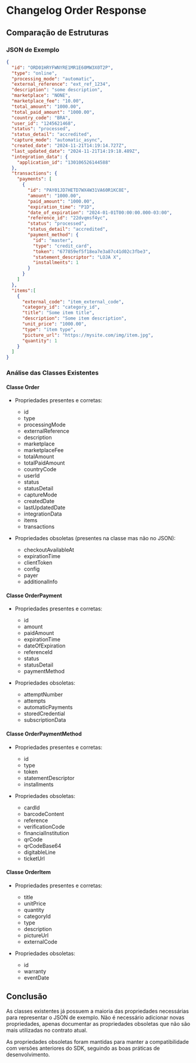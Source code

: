 # Changelog Order Response

## Comparação de Estruturas

### JSON de Exemplo
```json
{
  "id": "ORD01HRYFWNYRE1MR1E60MW3X0T2P",
  "type": "online",
  "processing_mode": "automatic",
  "external_reference": "ext_ref_1234",
  "description": "some description",
  "marketplace": "NONE",
  "marketplace_fee": "10.00",
  "total_amount": "1000.00",
  "total_paid_amount": "1000.00",
  "country_code": "BRA",
  "user_id": "1245621468",
  "status": "processed",
  "status_detail": "accredited",
  "capture_mode": "automatic_async",
  "created_date": "2024-11-21T14:19:14.727Z",
  "last_updated_date": "2024-11-21T14:19:18.489Z",
  "integration_data": {
    "application_id": "130106526144588"
  },
  "transactions": {
    "payments": [
      {
        "id": "PAY01JD7HETD7WX4W31VA60R1KC8E",
        "amount": "1000.00",
        "paid_amount": "1000.00",
        "expiration_time": "P1D",
        "date_of_expiration": "2024-01-01T00:00:00.000-03:00",
        "reference_id": "22dvqmsf4yc",
        "status": "processed",
        "status_detail": "accredited",
        "payment_method": {
          "id": "master",
          "type": "credit_card",
          "token": "677859ef5f18ea7e3a87c41d02c3fbe3",
          "statement_descriptor": "LOJA X",
          "installments": 1
        }
      }
    ]
  },
  "items":[
    {
      "external_code": "item_external_code",
      "category_id": "category_id",
      "title": "Some item title",
      "description": "Some item description",
      "unit_price": "1000.00",
      "type": "item type",
      "picture_url": "https://mysite.com/img/item.jpg",
      "quantity": 1
    }
  ]
}
```

### Análise das Classes Existentes

#### Classe Order
- Propriedades presentes e corretas:
  - id
  - type
  - processingMode
  - externalReference
  - description
  - marketplace
  - marketplaceFee
  - totalAmount
  - totalPaidAmount
  - countryCode
  - userId
  - status
  - statusDetail
  - captureMode
  - createdDate
  - lastUpdatedDate
  - integrationData
  - items
  - transactions

- Propriedades obsoletas (presentes na classe mas não no JSON):
  - checkoutAvailableAt
  - expirationTime
  - clientToken
  - config
  - payer
  - additionalInfo

#### Classe OrderPayment
- Propriedades presentes e corretas:
  - id
  - amount
  - paidAmount
  - expirationTime
  - dateOfExpiration
  - referenceId
  - status
  - statusDetail
  - paymentMethod

- Propriedades obsoletas:
  - attemptNumber
  - attempts
  - automaticPayments
  - storedCredential
  - subscriptionData

#### Classe OrderPaymentMethod
- Propriedades presentes e corretas:
  - id
  - type
  - token
  - statementDescriptor
  - installments

- Propriedades obsoletas:
  - cardId
  - barcodeContent
  - reference
  - verificationCode
  - financialInstitution
  - qrCode
  - qrCodeBase64
  - digitableLine
  - ticketUrl

#### Classe OrderItem
- Propriedades presentes e corretas:
  - title
  - unitPrice
  - quantity
  - categoryId
  - type
  - description
  - pictureUrl
  - externalCode

- Propriedades obsoletas:
  - id
  - warranty
  - eventDate

## Conclusão

As classes existentes já possuem a maioria das propriedades necessárias para representar o JSON de exemplo. Não é necessário adicionar novas propriedades, apenas documentar as propriedades obsoletas que não são mais utilizadas no contrato atual.

As propriedades obsoletas foram mantidas para manter a compatibilidade com versões anteriores do SDK, seguindo as boas práticas de desenvolvimento. 